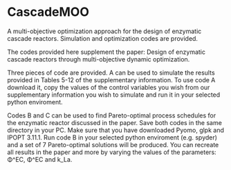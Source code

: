 # CascadeMOO
A multi-objective optimization approach for the design of enzymatic cascade reactors. Simulation and optimization codes are provided. 

The codes provided here supplement the paper: Design of enzymatic cascade reactors through multi-objective dynamic optimization. 

Three pieces of code are provided. 
A can be used to simulate the results provided in Tables 5-12 of the supplementary information. 
To use code A download it, copy the values of the control variables you wish from our supplementary information you wish to simulate and run it in your selected python enviroment. 

Codes B and C can be used to find Pareto-optimal process schedules for the enzymatic reactor discussed in the paper. 
Save both codes in the same directory in your PC. 
Make sure that you have downloaded Pyomo, glpk and IPOPT 3.11.1. 
Run code B in your selected python enviroment (e.g. spyder) and a set of 7 Pareto-optimal solutions will be produced. 
You can recreate all results in the paper and more by varying the values of the parameters: Φ^EC, Φ^EC and k_La.
